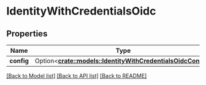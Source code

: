 # IdentityWithCredentialsOidc

## Properties

Name | Type | Description | Notes
------------ | ------------- | ------------- | -------------
**config** | Option<[**crate::models::IdentityWithCredentialsOidcConfig**](identityWithCredentialsOidcConfig.md)> |  | [optional]

[[Back to Model list]](../README.md#documentation-for-models) [[Back to API list]](../README.md#documentation-for-api-endpoints) [[Back to README]](../README.md)


